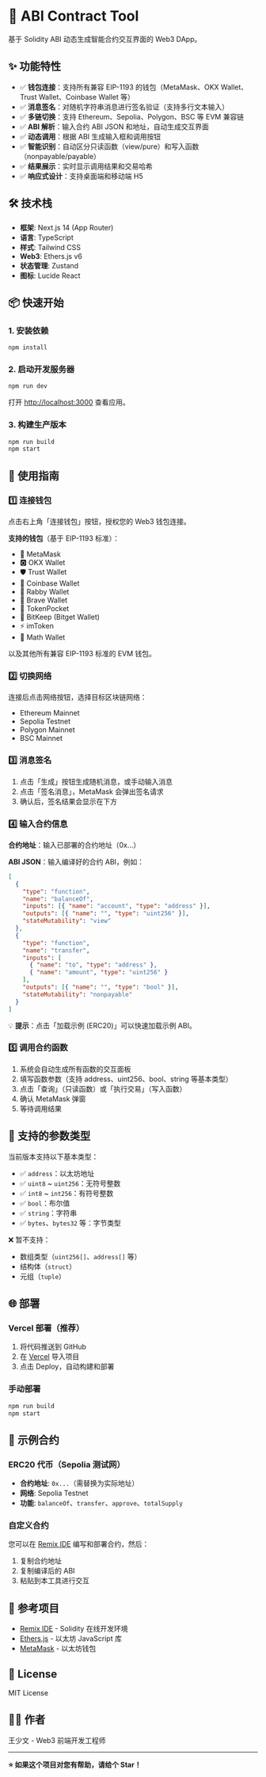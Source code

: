 # 🚀 ABI Contract Tool

基于 Solidity ABI 动态生成智能合约交互界面的 Web3 DApp。

## ✨ 功能特性

- ✅ **钱包连接**：支持所有兼容 EIP-1193 的钱包（MetaMask、OKX Wallet、Trust Wallet、Coinbase Wallet 等）
- ✅ **消息签名**：对随机字符串消息进行签名验证（支持多行文本输入）
- ✅ **多链切换**：支持 Ethereum、Sepolia、Polygon、BSC 等 EVM 兼容链
- ✅ **ABI 解析**：输入合约 ABI JSON 和地址，自动生成交互界面
- ✅ **动态调用**：根据 ABI 生成输入框和调用按钮
- ✅ **智能识别**：自动区分只读函数（view/pure）和写入函数（nonpayable/payable）
- ✅ **结果展示**：实时显示调用结果和交易哈希
- ✅ **响应式设计**：支持桌面端和移动端 H5

## 🛠️ 技术栈

- **框架**: Next.js 14 (App Router)
- **语言**: TypeScript
- **样式**: Tailwind CSS
- **Web3**: Ethers.js v6
- **状态管理**: Zustand
- **图标**: Lucide React

## 📦 快速开始

### 1. 安装依赖

```bash
npm install
```

### 2. 启动开发服务器

```bash
npm run dev
```

打开 [http://localhost:3000](http://localhost:3000) 查看应用。

### 3. 构建生产版本

```bash
npm run build
npm start
```

## 📖 使用指南

### 1️⃣ 连接钱包

点击右上角「连接钱包」按钮，授权您的 Web3 钱包连接。

**支持的钱包**（基于 EIP-1193 标准）：
- 🦊 MetaMask
- 🅾️ OKX Wallet
- 🛡️ Trust Wallet
- 💙 Coinbase Wallet
- 🐰 Rabby Wallet
- 🦁 Brave Wallet
- 🔷 TokenPocket
- 💎 BitKeep (Bitget Wallet)
- ⚡ imToken
- 📱 Math Wallet

以及其他所有兼容 EIP-1193 标准的 EVM 钱包。

### 2️⃣ 切换网络

连接后点击网络按钮，选择目标区块链网络：

- Ethereum Mainnet
- Sepolia Testnet
- Polygon Mainnet
- BSC Mainnet

### 3️⃣ 消息签名

1. 点击「生成」按钮生成随机消息，或手动输入消息
2. 点击「签名消息」，MetaMask 会弹出签名请求
3. 确认后，签名结果会显示在下方

### 4️⃣ 输入合约信息

**合约地址**：输入已部署的合约地址（0x...）

**ABI JSON**：输入编译好的合约 ABI，例如：

```json
[
  {
    "type": "function",
    "name": "balanceOf",
    "inputs": [{ "name": "account", "type": "address" }],
    "outputs": [{ "name": "", "type": "uint256" }],
    "stateMutability": "view"
  },
  {
    "type": "function",
    "name": "transfer",
    "inputs": [
      { "name": "to", "type": "address" },
      { "name": "amount", "type": "uint256" }
    ],
    "outputs": [{ "name": "", "type": "bool" }],
    "stateMutability": "nonpayable"
  }
]
```

💡 **提示**：点击「加载示例 (ERC20)」可以快速加载示例 ABI。

### 5️⃣ 调用合约函数

1. 系统会自动生成所有函数的交互面板
2. 填写函数参数（支持 address、uint256、bool、string 等基本类型）
3. 点击「查询」（只读函数）或「执行交易」（写入函数）
4. 确认 MetaMask 弹窗
5. 等待调用结果

## 📝 支持的参数类型

当前版本支持以下基本类型：

- ✅ `address`：以太坊地址
- ✅ `uint8` ~ `uint256`：无符号整数
- ✅ `int8` ~ `int256`：有符号整数
- ✅ `bool`：布尔值
- ✅ `string`：字符串
- ✅ `bytes`、`bytes32` 等：字节类型

❌ 暂不支持：

- 数组类型（`uint256[]`、`address[]` 等）
- 结构体（`struct`）
- 元组（`tuple`）

## 🌐 部署

### Vercel 部署（推荐）

1. 将代码推送到 GitHub
2. 在 [Vercel](https://vercel.com) 导入项目
3. 点击 Deploy，自动构建和部署

### 手动部署

```bash
npm run build
npm start
```

## 🔗 示例合约

### ERC20 代币（Sepolia 测试网）

- **合约地址**: `0x...`（需替换为实际地址）
- **网络**: Sepolia Testnet
- **功能**: `balanceOf`、`transfer`、`approve`、`totalSupply`

### 自定义合约

您可以在 [Remix IDE](https://remix.ethereum.org/) 编写和部署合约，然后：

1. 复制合约地址
2. 复制编译后的 ABI
3. 粘贴到本工具进行交互

## 🤝 参考项目

- [Remix IDE](https://remix.ethereum.org/) - Solidity 在线开发环境
- [Ethers.js](https://docs.ethers.org/v6/) - 以太坊 JavaScript 库
- [MetaMask](https://metamask.io/) - 以太坊钱包

## 📄 License

MIT License

## 👨‍💻 作者

王少文 - Web3 前端开发工程师

---

**⭐ 如果这个项目对您有帮助，请给个 Star！**

